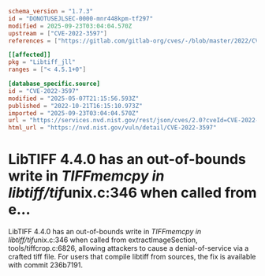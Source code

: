 ```toml
schema_version = "1.7.3"
id = "DONOTUSEJLSEC-0000-mnr448kpm-tf297"
modified = 2025-09-23T03:04:04.570Z
upstream = ["CVE-2022-3597"]
references = ["https://gitlab.com/gitlab-org/cves/-/blob/master/2022/CVE-2022-3597.json", "https://gitlab.com/libtiff/libtiff/-/commit/236b7191f04c60d09ee836ae13b50f812c841047", "https://gitlab.com/libtiff/libtiff/-/issues/413", "https://lists.debian.org/debian-lts-announce/2023/01/msg00018.html", "https://security.netapp.com/advisory/ntap-20230110-0001/", "https://www.debian.org/security/2023/dsa-5333", "https://gitlab.com/gitlab-org/cves/-/blob/master/2022/CVE-2022-3597.json", "https://gitlab.com/libtiff/libtiff/-/commit/236b7191f04c60d09ee836ae13b50f812c841047", "https://gitlab.com/libtiff/libtiff/-/issues/413", "https://lists.debian.org/debian-lts-announce/2023/01/msg00018.html", "https://security.netapp.com/advisory/ntap-20230110-0001/", "https://www.debian.org/security/2023/dsa-5333"]

[[affected]]
pkg = "Libtiff_jll"
ranges = ["< 4.5.1+0"]

[database_specific.source]
id = "CVE-2022-3597"
modified = "2025-05-07T21:15:56.593Z"
published = "2022-10-21T16:15:10.973Z"
imported = "2025-09-23T03:04:04.570Z"
url = "https://services.nvd.nist.gov/rest/json/cves/2.0?cveId=CVE-2022-3597"
html_url = "https://nvd.nist.gov/vuln/detail/CVE-2022-3597"
```

# LibTIFF 4.4.0 has an out-of-bounds write in *TIFFmemcpy in libtiff/tif*unix.c:346 when called from e...

LibTIFF 4.4.0 has an out-of-bounds write in *TIFFmemcpy in libtiff/tif*unix.c:346 when called from extractImageSection, tools/tiffcrop.c:6826, allowing attackers to cause a denial-of-service via a crafted tiff file. For users that compile libtiff from sources, the fix is available with commit 236b7191.

